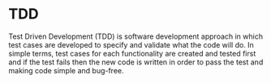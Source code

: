 # TDD
Test Driven Development (TDD) is software development approach in which test cases are developed to specify and validate what the code will do.
In simple terms, test cases for each functionality are created and tested first and if the test fails then the new code is written in order to pass the test
and making code simple and bug-free.
